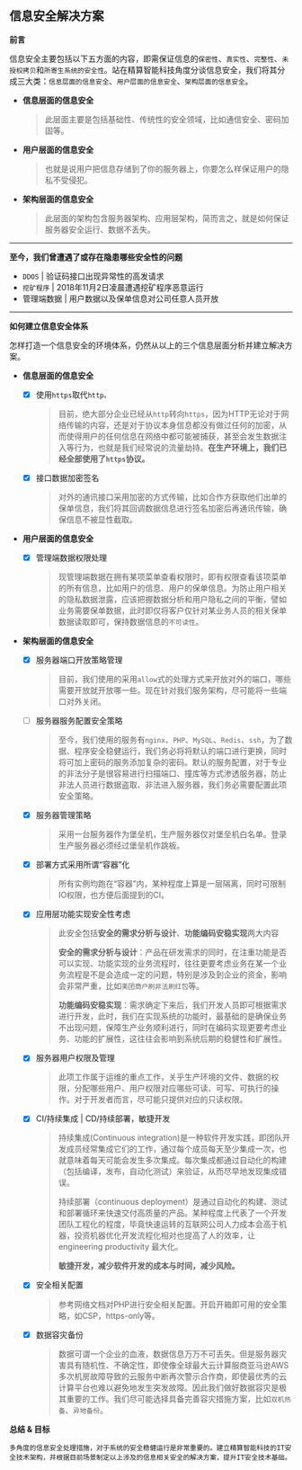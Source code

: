 ## 信息安全解决方案



**前言**

信息安全主要包括以下五方面的内容，即需保证信息的`保密性`、`真实性`、`完整性`、`未授权拷贝`和`所寄生系统的安全性`。站在精算智能科技角度分谈信息安全，我们将其分成三大类：`信息层面的信息安全`、`用户层面的信息安全`、`架构层面的信息安全`。

- **信息层面的信息安全**

  > 此层面主要是包括基础性、传统性的安全领域，比如通信安全、密码加固等。

- **用户层面的信息安全**

  > 也就是说用户把信息存储到了你的服务器上，你要怎么样保证用户的隐私不受侵犯。

- **架构层面的信息安全**

  > 此层面的架构包含服务器架构、应用层架构，简而言之，就是如何保证服务器安全运行、数据不丢失。

___



**至今，我们曾遭遇了或存在隐患哪些安全性的问题**

- `DDOS` | 验证码接口出现异常性的高发请求
- `挖矿程序` | 2018年11月2日凌晨遭遇挖矿程序恶意运行
- 管理端数据 | 用户数据以及保单信息对公司任意人员开放

___



**如何建立信息安全体系**

怎样打造一个信息安全的环境体系，仍然从以上的三个信息层面分析并建立解决方案。

- **信息层面的信息安全**

  - [x] 使用`https`取代`http。`

    > 目前，绝大部分企业已经从`http`转向`https`，因为HTTP无论对于网络传输的内容，还是对于协议本身信息都没有做过任何的加密，从而使得用户的任何信息在网络中都可能被捕获，甚至会发生数据注入等行为，也就是我们经常说的流量劫持。**在生产环境上，我们已经全部使用了`https`协议。**

  - [x] 接口数据加密签名

    > 对外的通讯接口采用加密的方式传输，比如合作方获取他们出单的保单信息，我们将其回调数据信息进行签名加密后再通讯传输，确保信息不被显性截取。

- **用户层面的信息安全**

  - [x] 管理端数据权限处理

    > 现管理端数据在拥有某项菜单查看权限时，即有权限查看该项菜单的所有信息，比如用户的信息、用户的保单信息。为防止用户相关的隐私数据泄露，应该把握数据分析和用户隐私之间的平衡，譬如业务需要保单数据，此时即仅将客户仅针对某业务人员的相关保单数据读取即可，保持数据信息的`不可读性`。

- **架构层面的信息安全**

  - [x] 服务器端口开放策略管理

    > 目前，我们使用的采用`allow`式的处理方式来开放对外的端口，哪些需要开放就开放哪一些。现在针对我们服务架构，尽可能将一些端口对外关闭。

  - [ ] 服务器服务配置安全策略

    > 至今，我们使用的服务有`nginx`、`PHP`、`MySQL`、`Redis`、`ssh`，为了数据、程序安全稳健运行，我们务必将将默认的端口进行更换，同时将可加上密码的服务添加复杂的密码。默认的服务配置，对于专业的非法分子是很容易进行扫描端口、撞库等方式渗透服务器，防止非法人员进行数据盗取、非法进入服务器，我们务必需要配置此项安全策略。
  
  - [x] 服务器管理策略

    > 采用一台服务器作为堡垒机，生产服务器仅对堡垒机白名单。登录生产服务器必须经过堡垒机作跳板。
  
  - [x] 部署方式采用所谓“容器”化

    > 所有实例均跑在“容器”内，某种程度上算是一层隔离，同时可限制IO权限，也方便后面提到的CI。

  - [x] 应用层功能实现安全性考虑

    > 此安全包括**安全的需求分析与设计**、**功能编码安稳实现**两大内容
    >
    > **安全的需求分析与设计**：产品在研发需求的同时，在注重功能是否可以实现、功能实现的业务流程时，往往更要考虑业务在某一个业务流程是不是会造成一定的问题，特别是涉及到企业的资金，影响会非常严重，比如`美团商户刷非法刷红包`等。
    >
    > **功能编码安稳实现**：需求确定下来后，我们开发人员即可根据需求进行开发，此时，我们在实现系统的功能时，最基础的是确保业务不出现问题，保障生产业务顺利进行，同时在编码实现更要考虑业务、功能的扩展性，这往往会影响到系统后期的稳健性和扩展性。

  - [x] 服务器用户权限及管理

    > 此项工作属于运维的重点工作，关乎生产环境的文件、数据的权限，分配哪些用户、用户权限对应哪些可读、可写、可执行的操作。对于开发者而言，尽可能只提供对应的只读权限。

  - [x] CI/持续集成 | CD/持续部署，敏捷开发

    > 持续集成(Continuous integration)是一种软件开发实践，即团队开发成员经常集成它们的工作，通过每个成员每天至少集成一次，也就意味着每天可能会发生多次集成。每次集成都通过自动化的构建（包括编译，发布，自动化测试）来验证，从而尽早地发现集成错误。
    >
    > 持续部署（continuous deployment）是通过自动化的构建、测试和部署循环来快速交付高质量的产品。某种程度上代表了一个开发团队工程化的程度，毕竟快速运转的互联网公司人力成本会高于机器，投资机器优化开发流程化相对也提高了人的效率，让 engineering productivity 最大化。
    >
    > **敏捷开发，减少软件开发的成本与时间，减少风险。**
  
  - [x] 安全相关配置

    > 参考网络文档对PHP进行安全相关配置。开启开箱即可用的安全策略，如CSP，https-only等。

  - [x] 数据容灾备份

    > 数据可谓一个企业的血液，数据信息万万不可丢失。但是服务器灾害具有随机性、不确定性，即使像全球最大云计算服商亚马逊AWS多次机房故障导致的云服务中断再次警示合作商，即使最优秀的云计算平台也难以避免地发生突发故障。因此我们做好数据容灾是极其重要的工作。我们尽可能选择具备完善容灾措施方案，比如`双机热备`、`异地备份`。

**总结 & 目标**

	多角度的信息安全处理措施，对于系统的安全稳健运行是非常重要的。建立精算智能科技的IT安全技术架构，并根据目前场景制定以上涉及的信息相关安全的解决方案，提升IT安全技术基础。